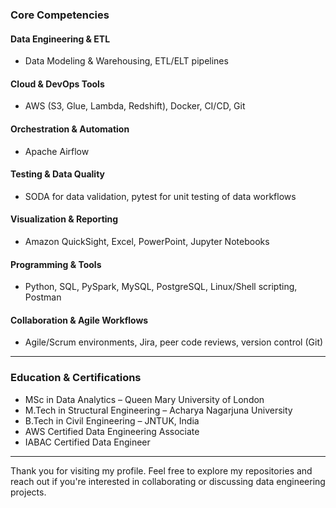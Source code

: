 ### Core Competencies  
#### Data Engineering & ETL  
- Data Modeling & Warehousing, ETL/ELT pipelines
#### Cloud & DevOps Tools  
- AWS (S3, Glue, Lambda, Redshift), Docker, CI/CD, Git 
#### Orchestration & Automation  
- Apache Airflow 
#### Testing & Data Quality  
- SODA for data validation, pytest for unit testing of data workflows  
#### Visualization & Reporting  
- Amazon QuickSight, Excel, PowerPoint, Jupyter Notebooks  
#### Programming & Tools  
- Python, SQL, PySpark, MySQL, PostgreSQL, Linux/Shell scripting, Postman  
#### Collaboration & Agile Workflows  
- Agile/Scrum environments, Jira, peer code reviews, version control (Git)
---
### Education & Certifications  
- MSc in Data Analytics – Queen Mary University of London  
- M.Tech in Structural Engineering – Acharya Nagarjuna University  
- B.Tech in Civil Engineering – JNTUK, India  
- AWS Certified Data Engineering Associate  
- IABAC Certified Data Engineer  
---
Thank you for visiting my profile. Feel free to explore my repositories and reach out if you're interested in collaborating or discussing data engineering projects.
